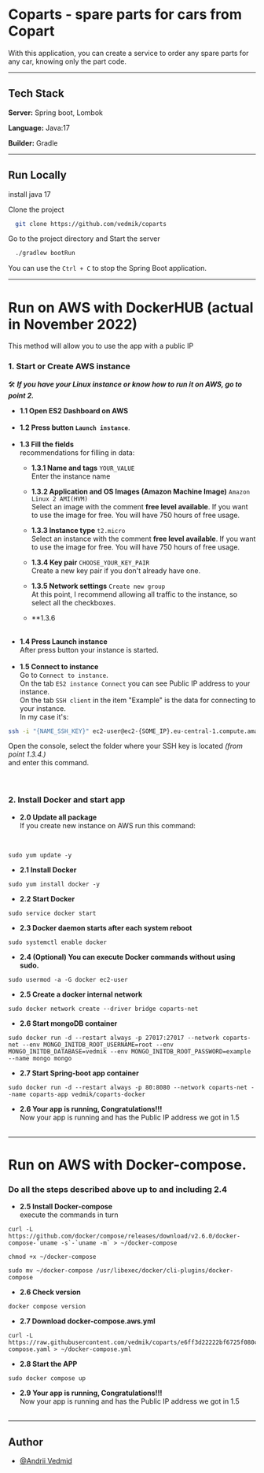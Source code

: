 
# Coparts - spare parts for cars from Copart

With this application, you can create a service to order any spare parts for any car, knowing only the part code.
___
## Tech Stack

**Server:** Spring boot, Lombok

**Language:** Java:17

**Builder:** Gradle 
___
## Run Locally

install java 17

Clone the project

```bash
  git clone https://github.com/vedmik/coparts
```

Go to the project directory and Start the server

```bash
  ./gradlew bootRun
```
You can use the `Ctrl + C` to stop the Spring Boot application.
___
# Run on AWS with DockerHUB (actual in November 2022)

This method will allow you to use the app with a public IP 

### **1. Start or Create AWS instance**<br>
🛠 **_If you have your Linux instance or know how to run it on AWS, go to point 2._**

- **1.1 Open ES2 Dashboard on AWS**
  <br><br>
- **1.2 Press button `Launch instance`**.
  <br><br>
- **1.3 Fill the fields** <br> recommendations for filling in data:
  - **1.3.1 Name and tags** `YOUR_VALUE`<br> Enter the instance name

  - **1.3.2 Application and OS Images (Amazon Machine Image)** `Amazon Linux 2 AMI(HVM)`
<br> Select an image with the comment **free level available**. 
If you want to use the image for free. You will have 750 hours of free usage.

  - **1.3.3 Instance type** `t2.micro` <br>Select an instance with the comment
**free level available**. If you want to use the image for free. You will have 750 hours of free usage.

  - **1.3.4 Key pair** `CHOOSE_YOUR_KEY_PAIR` <br>Create a new key pair if you don't already have one.

  - **1.3.5 Network settings** `Create new group` <br>At this point, I recommend allowing all traffic 
  to the instance, so select all the checkboxes. 
  - **1.3.6
    <br><br>
- **1.4 Press Launch instance** <br>After press button your instance is started.<br><br>
- **1.5 Connect to instance** <br> Go to `Connect to instance`. <br>On the tab `ES2 instance Connect` you can see 
Public IP address to your instance.<br> On the tab `SSH client` in the item "Example" is the data for connecting
to your instance. <br>In my case it's: <br> 
```bash
ssh -i "{NAME_SSH_KEY}" ec2-user@ec2-{SOME_IP}.eu-central-1.compute.amazonaws.com
```
Open the console, select the folder where your SSH key is located _(from point 1.3.4.)_  
and enter this command.  <br> <br>  <br>


### 2. Install Docker and start app 

- **2.0 Update all package**
<br> If you create new instance on AWS run this command:
<br>

```
sudo yum update -y
```

- **2.1 Install Docker**<br>

```
sudo yum install docker -y
```


- **2.2 Start Docker**<br>

```
sudo service docker start
```

- **2.3 Docker daemon starts after each system reboot**

 ```
sudo systemctl enable docker
```

- **2.4 (Optional) You can execute Docker commands without using sudo.**

```
sudo usermod -a -G docker ec2-user
```

- **2.5 Create a docker internal network**

```
sudo docker network create --driver bridge coparts-net
```


- **2.6 Start mongoDB container**

```
sudo docker run -d --restart always -p 27017:27017 --network coparts-net --env MONGO_INITDB_ROOT_USERNAME=root --env MONGO_INITDB_DATABASE=vedmik --env MONGO_INITDB_ROOT_PASSWORD=example  --name mongo mongo
```
- **2.7 Start Spring-boot app container**
```
sudo docker run -d --restart always -p 80:8080 --network coparts-net --name coparts-app vedmik/coparts-docker
```


- **2.6 Your app is running, Congratulations!!!** <br> Now your app is running and has the Public 
IP address we got in 1.5<br><br>
___
# Run on AWS with Docker-compose.

### **Do all the steps described above up to and including 2.4**


- **2.5 Install Docker-compose**<br>
  execute the commands in turn

```
curl -L https://github.com/docker/compose/releases/download/v2.6.0/docker-compose-`uname -s`-`uname -m` > ~/docker-compose
```
```
chmod +x ~/docker-compose
```
```
sudo mv ~/docker-compose /usr/libexec/docker/cli-plugins/docker-compose
```

- **2.6 Check version**<br>

```
docker compose version
```

- **2.7 Download docker-compose.aws.yml**<br>

```
curl -L https://raw.githubusercontent.com/vedmik/coparts/e6ff3d22222bf6725f080c1af1fa8b1cd8c95996/docker/docker-compose.yaml > ~/docker-compose.yml
```


- **2.8 Start the APP**

```
sudo docker compose up
```

- **2.9 Your app is running, Congratulations!!!** <br> Now your app is running and has the Public
  IP address we got in 1.5<br><br>


___
## Author

- [@Andrii Vedmid](https://www.github.com/vedmik)

